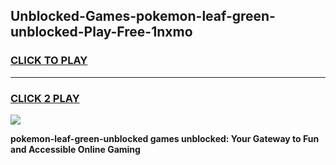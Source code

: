 
## Unblocked-Games-pokemon-leaf-green-unblocked-Play-Free-1nxmo
<h3>
<a href="https://premium76.site?title=pokemon-leaf-green-unblocked&ref=19M">CLICK TO PLAY</a></h3>
<hr>

<h3>
<a href="https://premium76.site?title=pokemon-leaf-green-unblocked&ref=19M">CLICK 2 PLAY</a>
  
</h3>

<a href="https://premium76.site?title=pokemon-leaf-green-unblocked&ref=19M"><img src="https://clearcache.store/games.png"></a>


**pokemon-leaf-green-unblocked games unblocked: Your Gateway to Fun and Accessible Online Gaming**
